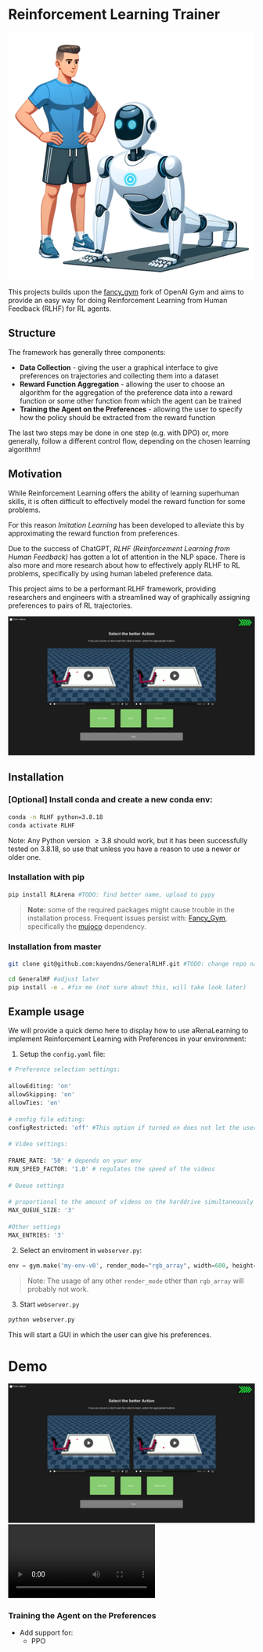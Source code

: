 # Reinforcement Learning Trainer

![logo](https://github.com/kayendns/RLTrainer/blob/master/logo.png)

This projects builds upon the [fancy_gym](https://github.com/ALRhub/fancy_gym) fork of OpenAI Gym and aims to provide an easy way for doing Reinforcement Learning from Human Feedback (RLHF) for RL agents.

## Structure

The framework has generally three components:

- **Data Collection** - giving the user a graphical interface to give preferences on trajectories and collecting them into a dataset
- **Reward Function Aggregation** - allowing the user to choose an algorithm for the aggregation of the preference data into a reward function or some other function from which the agent can be trained
- **Training the Agent on the Preferences** - allowing the user to specify how the policy should be extracted from the reward function

The last two steps may be done in one step (e.g. with DPO) or, more generally, follow a different control flow, depending on the chosen learning algorithm!

## Motivation
While Reinforcement Learning offers the ability of learning superhuman skills, it is often difficult to effectively model the reward function for some problems. 

For this reason *Imitation Learning* has been developed to alleviate this by approximating the reward function from preferences. 

Due to the success of ChatGPT, *RLHF (Reinforcement Learning from Human Feedback)* has gotten a lot of attention in the NLP space. There is also more and more research about how to effectively apply RLHF to RL problems, specifically by using human labeled preference data.

This project aims to be a performant RLHF framework, providing researchers and engineers with a streamlined way of graphically assigning preferences to pairs of RL trajectories. 

![demo](demo.png)

## Installation

### \[Optional\] Install conda and create a new conda env:
```bash
conda -n RLHF python=3.8.18
conda activate RLHF
```
Note: Any Python version $\geq 3.8$ should work, but it has been successfully tested on $3.8.18$, so use that unless you have a reason to use a newer or older one.

### Installation with pip
```bash
pip install RLArena #TODO: find better name, upload to pypy
```

> **Note:**
> some of the required packages might cause trouble in the installation process. Frequent issues persist with: [Fancy_Gym](https://github.com/ALRhub/fancy_gym/), specifically the [mujoco](https://github.com/openai/mujoco-py) dependency.
### Installation from master
```bash
git clone git@github.com:kayendns/GeneralRLHF.git #TODO: change repo name
```
```bash
cd GeneralHF #adjust later
pip install -e . #fix me (not sure about this, will take look later)
```

## Example usage

We will provide a quick demo here to display how to use aRenaLearning to implement Reinforcement Learning with Preferences in your environment:

1. Setup the `config.yaml` file:
```bash
# Preference selection settings:

allowEditing: 'on'
allowSkipping: 'on'
allowTies: 'on'

# config file editing:
configRestricted: 'off' #This option if turned on does not let the user edit the config in the GUI, therefore making it safer to use with endusers

# Video settings:

FRAME_RATE: '50' # depends on your env
RUN_SPEED_FACTOR: '1.0' # regulates the speed of the videos

# Queue settings
 
# proportional to the amount of videos on the harddrive simultaneously
MAX_QUEUE_SIZE: '3'

#Other settings
MAX_ENTRIES: '3'
```

2. Select an enviroment in `webserver.py`:
```python
env = gym.make('my-env-v0', render_mode="rgb_array", width=600, height=400) #TODO: make this a special function / file.
```
>Note:
>The usage of any other `render_mode` other than `rgb_array` will probably not work.
3. Start `webserver.py`
``` bash
python webserver.py
```
This will start a GUI in which the user can give his preferences.

# Demo
![demo-png](https://github.com/kayendns/RLTrainer/blob/master/demo.png)
![Click here to download a demo video!](https://github.com/kayendns/RLTrainer/blob/master/demo.mkv)


### Training the Agent on the Preferences
- Add support for:
    - PPO

